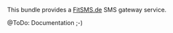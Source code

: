 This bundle provides a [FitSMS.de](http://fitsms.de) SMS gateway service.

@ToDo: Documentation ;-)
